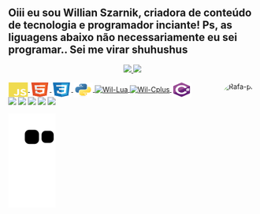 ## Oiii eu sou Willian Szarnik, criadora de conteúdo de tecnologia e programador inciante! Ps, as liguagens abaixo não necessariamente eu sei programar.. Sei me virar shuhushus

<div align="center">
  <a href="https://github.com/WillianSzarnik">
  <img height="180em" src="https://github-readme-stats.vercel.app/api?username=WillianSzarnik&show_icons=true&theme=blueberry&include_all_commits=true&count_private=true"/>
  <img height="180em" src="https://github-readme-stats.vercel.app/api/top-langs/?username=WillianSzarnik&layout=compact&langs_count=7&theme=blueberry"/>
</div>
<div style="display: inline_block"><br>
  <img align="center" alt="Wil-Js" height="30" width="40" src="https://raw.githubusercontent.com/devicons/devicon/master/icons/javascript/javascript-plain.svg">
  <img align="center" alt="Wil-HTML" height="30" width="40" src="https://raw.githubusercontent.com/devicons/devicon/master/icons/html5/html5-original.svg">
  <img align="center" alt="Wil-CSS" height="30" width="40" src="https://raw.githubusercontent.com/devicons/devicon/master/icons/css3/css3-original.svg">
  <img align="center" alt="Wil-Python" height="30" width="40" src="https://raw.githubusercontent.com/devicons/devicon/master/icons/python/python-original.svg">
  <img align="center" alt="Wil-Lua" height="30" width="40" src="https://cdn.jsdelivr.net/gh/devicons/devicon/icons/lua/lua-original-wordmark.svg">
  <img align="center" alt="Wil-Cplus" height="30" width="40" src="https://cdn.jsdelivr.net/gh/devicons/devicon/icons/cplusplus/cplusplus-original.svg">
  <img align="center" alt="Wil-Csharp" height="30" width="40" src="https://raw.githubusercontent.com/devicons/devicon/master/icons/csharp/csharp-original.svg">
  <img align="right" alt="Rafa-pic" height="150" style="border-radius:50px;" src="https://yt3.ggpht.com/ytc/AMLnZu-rZBfzUN99kvMuB2EXIzzQYmnQileUlGiBzZgo9w=s600-c-k-c0x00ffffff-no-rj-rp-mo">
</div>
  
<div> 
  <a href="https://www.youtube.com/c/WillianTutoriaisBR" target="_blank"><img src="https://img.shields.io/badge/YouTube-FF0000?style=for-the-badge&logo=youtube&logoColor=white" target="_blank"></a>
  <a href="https://www.instagram.com/wszarnik/" target="_blank"><img src="https://img.shields.io/badge/-Instagram-%23E4405F?style=for-the-badge&logo=instagram&logoColor=white" target="_blank"></a>
 <a href="https://discord.gg/AKK63Bn" target="_blank"><img src="https://img.shields.io/badge/Discord-7289DA?style=for-the-badge&logo=discord&logoColor=white" target="_blank"></a> 
  <a href = "mailto:willianszaa@gmail.com"><img src="https://img.shields.io/badge/-Gmail-%23333?style=for-the-badge&logo=gmail&logoColor=white" target="_blank"></a>
  <a href="https://www.linkedin.com/in/willianszarnik/" target="_blank"><img src="https://img.shields.io/badge/-LinkedIn-%230077B5?style=for-the-badge&logo=linkedin&logoColor=white" target="_blank"></a> 
  
  ![Snake animation](https://github.com/rafaballerini/rafaballerini/blob/output/github-contribution-grid-snake.svg)
  
  </div>
